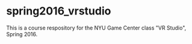 # spring2016_vrstudio
This is a course respository for the NYU Game Center class "VR Studio", Spring 2016. 
